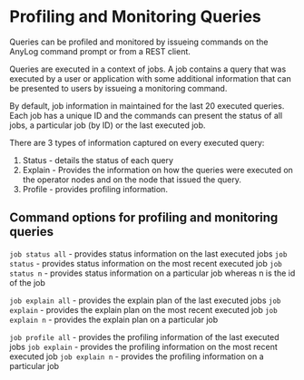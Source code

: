 # Profiling and Monitoring Queries

Queries can be profiled and monitored by issueing commands on the AnyLog command prompt or from a REST client.

Queries are executed in a context of jobs. A job contains a query that was executed by a user or application 
with some additional information that can be presented to users by issueing a monitoring command.

By default, job information in maintained for the last 20 executed queries. 
Each job has a unique ID and the commands can present the status of all jobs,
a particular job (by ID) or the last executed job. 

There are 3 types of information captured on every executed query:
1. Status - details the status of each query
2. Explain - Provides the information on how the queries were executed on the operator nodes and on the node that issued the query.
3. Profile - provides profiling information.

## Command options for profiling and monitoring queries

```job status all``` - provides status information on the last executed jobs
```job status``` - provides status information on the most recent executed job
```job status n``` - provides status information on a particular job whereas n is the id of the job

```job explain all``` - provides the explain plan of the last executed jobs
```job explain``` - provides the explain plan on the most recent executed job
```job explain n``` - provides the explain plan on a particular job

```job profile all``` - provides the profiling information of the last executed jobs
```job explain``` - provides the profiling information on the most recent executed job
```job explain n``` - provides the profiling information on a particular job
